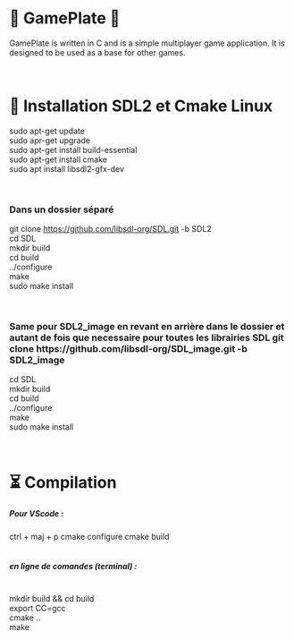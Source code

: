 # 🐸 GamePlate 🐸

GamePlate is written in C and is a simple multiplayer game application. It is designed to be used as a base for other games.

</br>


# 🔌 Installation SDL2 et Cmake Linux 

sudo apt-get update
</br>
sudo apr-get upgrade
</br>
sudo apt-get install build-essential
</br>
sudo apt-get install cmake
</br>
sudo apt install libsdl2-gfx-dev
</br>

</br>

<h3> Dans un dossier séparé </h3>

git clone https://github.com/libsdl-org/SDL.git -b SDL2
</br>
cd SDL
</br>
mkdir build
</br>
cd build
</br>
../configure
</br>
make
</br>
sudo make install
</br>

</br>

<h3> Same pour SDL2_image en revant en arrière dans le dossier et autant de fois que necessaire pour toutes les librairies SDL
git clone https://github.com/libsdl-org/SDL_image.git -b SDL2_image </h3>

cd SDL
</br>
mkdir build
</br>
cd build
</br>
../configure
</br>
make
</br>
sudo make install
</br>

</br>



# ⏳ Compilation 

<h5>Pour VScode : </h5>
ctrl + maj + p
cmake configure 
cmake build

</br>
</br>

<h5>en ligne de comandes (terminal) :</h5>
</br>
mkdir build && cd build
</br>
export CC=gcc
</br>
cmake ..
</br>
make
